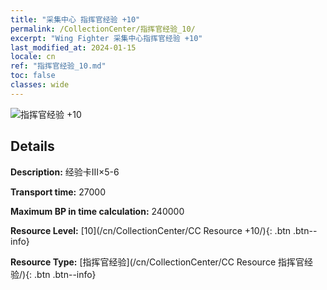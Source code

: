 ```yaml
---
title: "采集中心 指挥官经验 +10"
permalink: /CollectionCenter/指挥官经验_10/
excerpt: "Wing Fighter 采集中心指挥官经验 +10"
last_modified_at: 2024-01-15
locale: cn
ref: "指挥官经验_10.md"
toc: false
classes: wide
---
```



![指挥官经验 +10](/images/cc/CC_指挥官经验_6.png)

## Details

  **Description:** 经验卡III×5-6

  **Transport time:** 27000

  **Maximum BP in time calculation:** 240000

  **Resource Level:** [10](/cn/CollectionCenter/CC Resource +10/){: .btn .btn--info}

  **Resource Type:** [指挥官经验](/cn/CollectionCenter/CC Resource 指挥官经验/){: .btn .btn--info}


